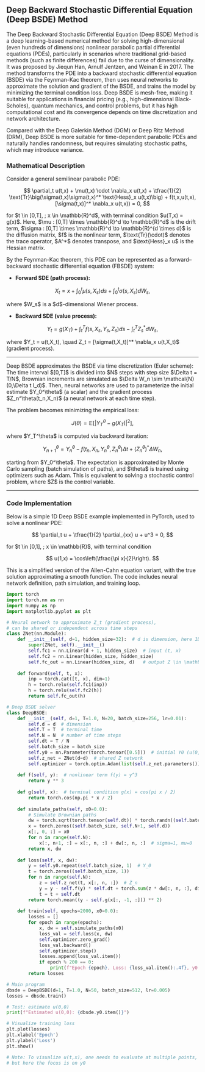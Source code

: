 ## Deep Backward Stochastic Differential Equation (Deep BSDE) Method

The Deep Backward Stochastic Differential Equation (Deep BSDE) Method is a deep learning–based numerical method for solving high-dimensional (even hundreds of dimensions) nonlinear parabolic partial differential equations (PDEs), particularly in scenarios where traditional grid-based methods (such as finite differences) fail due to the curse of dimensionality. It was proposed by Jiequn Han, Arnulf Jentzen, and Weinan E in 2017. The method transforms the PDE into a backward stochastic differential equation (BSDE) via the Feynman-Kac theorem, then uses neural networks to approximate the solution and gradient of the BSDE, and trains the model by minimizing the terminal condition loss. Deep BSDE is mesh-free, making it suitable for applications in financial pricing (e.g., high-dimensional Black-Scholes), quantum mechanics, and control problems, but it has high computational cost and its convergence depends on time discretization and network architecture.

Compared with the Deep Galerkin Method (DGM) or Deep Ritz Method (DRM), Deep BSDE is more suitable for time-dependent parabolic PDEs and naturally handles randomness, but requires simulating stochastic paths, which may introduce variance.

### Mathematical Description

Consider a general semilinear parabolic PDE:

$$
\partial_t u(t,x) + \mu(t,x) \cdot \nabla_x u(t,x) + \tfrac{1}{2} \text{Tr}\big(\sigma(t,x)\sigma(t,x)^* \text{Hess}_x u(t,x)\big)  +  f(t,x,u(t,x),[\sigma(t,x)]^* \nabla_x u(t,x)) = 0,
$$

for \$t \in \[0,T], ; x \in \mathbb{R}^d\$, with terminal condition \$u(T,x) = g(x)\$.
Here, \$\mu : \[0,T] \times \mathbb{R}^d \to \mathbb{R}^d\$ is the drift term,
\$\sigma : \[0,T] \times \mathbb{R}^d \to \mathbb{R}^{d \times d}\$ is the diffusion matrix,
\$f\$ is the nonlinear term, \$\text{Tr}(\cdot)\$ denotes the trace operator, \$A^\*\$ denotes transpose, and \$\text{Hess}\_x u\$ is the Hessian matrix.

By the Feynman-Kac theorem, this PDE can be represented as a forward–backward stochastic differential equation (FBSDE) system:

* **Forward SDE (path process):**

$$
X_t = x + \int_0^t \mu(s,X_s) ds + \int_0^t \sigma(s,X_s) dW_s,
$$

where \$W\_s\$ is a \$d\$-dimensional Wiener process.

* **Backward SDE (value process):**

$$
Y_t = g(X_T) + \int_t^T f(s,X_s,Y_s,Z_s) ds - \int_t^T Z_s^* dW_s,
$$

where \$Y\_t = u(t,X\_t), \quad Z\_t = \[\sigma(t,X\_t)]^\* \nabla\_x u(t,X\_t)\$ (gradient process).

---

Deep BSDE approximates the BSDE via time discretization (Euler scheme):
The time interval $\[0,T]\$ is divided into \$N\$ steps with step size \$\Delta t = T/N\$,
Brownian increments are simulated as \$\Delta W\_n \sim \mathcal{N}(0,\Delta t I\_d)\$.
Then, neural networks are used to parameterize the initial estimate \$Y\_0^\theta\$ (a scalar) and the gradient process \$Z\_n^\theta(t\_n,X\_n)\$ (a neural network at each time step).

The problem becomes minimizing the empirical loss:

$$
J(\theta) = \mathbb{E}\Big[ \big| Y_T^\theta - g(X_T) \big|^2 \Big],
$$

where \$Y\_T^\theta\$ is computed via backward iteration:

$$
Y_{n+1}^\theta = Y_n^\theta - f(t_n, X_n, Y_n^\theta, Z_n^\theta)\Delta t + (Z_n^\theta)^* \Delta W_n,
$$

starting from \$Y\_0^\theta\$.
The expectation is approximated by Monte Carlo sampling (batch simulation of paths), and \$\theta\$ is trained using optimizers such as Adam. This is equivalent to solving a stochastic control problem, where \$Z\$ is the control variable.

---

### Code Implementation

Below is a simple 1D Deep BSDE example implemented in PyTorch, used to solve a nonlinear PDE:

$$
\partial_t u + \tfrac{1}{2} \partial_{xx} u + u^3 = 0,
$$

for \$t \in \[0,1], ; x \in \mathbb{R}\$, with terminal condition

$$
u(1,x) = \cos\left(\tfrac{\pi x}{2}\right).
$$

This is a simplified version of the Allen-Cahn equation variant, with the true solution approximating a smooth function. The code includes neural network definition, path simulation, and training loop.
```python
import torch
import torch.nn as nn
import numpy as np
import matplotlib.pyplot as plt

# Neural network to approximate Z_t (gradient process), 
# can be shared or independent across time steps
class ZNet(nn.Module):
    def __init__(self, d=1, hidden_size=32):  # d is dimension, here 1D
        super(ZNet, self).__init__()
        self.fc1 = nn.Linear(d + 1, hidden_size)  # input (t, x)
        self.fc2 = nn.Linear(hidden_size, hidden_size)
        self.fc_out = nn.Linear(hidden_size, d)   # output Z \in \mathbb{R}^d
    
    def forward(self, t, x):
        inp = torch.cat([t, x], dim=1)
        h = torch.relu(self.fc1(inp))
        h = torch.relu(self.fc2(h))
        return self.fc_out(h)

# Deep BSDE solver
class DeepBSDE:
    def __init__(self, d=1, T=1.0, N=20, batch_size=256, lr=0.01):
        self.d = d  # dimension
        self.T = T  # terminal time
        self.N = N  # number of time steps
        self.dt = T / N
        self.batch_size = batch_size
        self.y0 = nn.Parameter(torch.tensor([0.5]))  # initial Y0 (u(0,0))
        self.z_net = ZNet(d=d)  # shared Z network
        self.optimizer = torch.optim.Adam(list(self.z_net.parameters()) + [self.y0], lr=lr)
    
    def f(self, y):  # nonlinear term f(y) = y^3
        return y ** 3
    
    def g(self, x):  # terminal condition g(x) = cos(pi x / 2)
        return torch.cos(np.pi * x / 2)
    
    def simulate_paths(self, x0=0.0):
        # Simulate Brownian paths
        dw = torch.sqrt(torch.tensor(self.dt)) * torch.randn((self.batch_size, self.N, self.d))
        x = torch.zeros((self.batch_size, self.N+1, self.d))
        x[:, 0, :] = x0
        for n in range(self.N):
            x[:, n+1, :] = x[:, n, :] + dw[:, n, :]  # sigma=1, mu=0
        return x, dw
    
    def loss(self, x, dw):
        y = self.y0.repeat(self.batch_size, 1)  # Y_0
        t = torch.zeros((self.batch_size, 1))
        for n in range(self.N):
            z = self.z_net(t, x[:, n, :])  # Z_n
            y = y - self.f(y) * self.dt + torch.sum(z * dw[:, n, :], dim=1, keepdim=True)
            t = t + self.dt
        return torch.mean((y - self.g(x[:, -1, :])) ** 2)
    
    def train(self, epochs=2000, x0=0.0):
        losses = []
        for epoch in range(epochs):
            x, dw = self.simulate_paths(x0)
            loss_val = self.loss(x, dw)
            self.optimizer.zero_grad()
            loss_val.backward()
            self.optimizer.step()
            losses.append(loss_val.item())
            if epoch % 200 == 0:
                print(f"Epoch {epoch}, Loss: {loss_val.item():.4f}, y0: {self.y0.item():.4f}")
        return losses

# Main program
dbsde = DeepBSDE(d=1, T=1.0, N=50, batch_size=512, lr=0.005)
losses = dbsde.train()

# Test: estimate u(0,0)
print(f"Estimated u(0,0): {dbsde.y0.item()}")

# Visualize training loss
plt.plot(losses)
plt.xlabel('Epoch')
plt.ylabel('Loss')
plt.show()

# Note: To visualize u(t,x), one needs to evaluate at multiple points, 
# but here the focus is on y0
```

